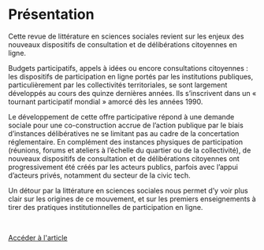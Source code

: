 # Présentation

Cette revue de littérature en sciences sociales revient sur les enjeux des nouveaux dispositifs de consultation et de délibérations citoyennes en ligne.

Budgets participatifs, appels à idées ou encore consultations citoyennes : les dispositifs de participation en ligne portés par les institutions publiques, particulièrement par les collectivités territoriales, se sont largement développés au cours des quinze dernières années. Ils s’inscrivent dans un « tournant participatif mondial » amorcé dès les années 1990.

Le développement de cette offre participative répond à une demande sociale pour une co-construction accrue de l’action publique par le biais d’instances délibératives ne se limitant pas au cadre de la concertation réglementaire. En complément des instances physiques de participation (réunions, forums et ateliers à l’échelle du quartier ou de la collectivité), de nouveaux dispositifs de consultation et de délibérations citoyennes ont progressivement été créés par les acteurs publics, parfois avec l’appui d’acteurs privés, notamment du secteur de la civic tech.

Un détour par la littérature en sciences sociales nous permet d’y voir plus clair sur les origines de ce mouvement, et sur les premiers enseignements à tirer des pratiques institutionnelles de participation en ligne.

<br/>

<a href="https://www.millenaire3.com/ressources/2023/la-participation-en-ligne-une-reponse-perfectible-a-des-demandes-sociales-et-institutionnelles" class="customButton">Accéder à l'article</a>

<br/>
